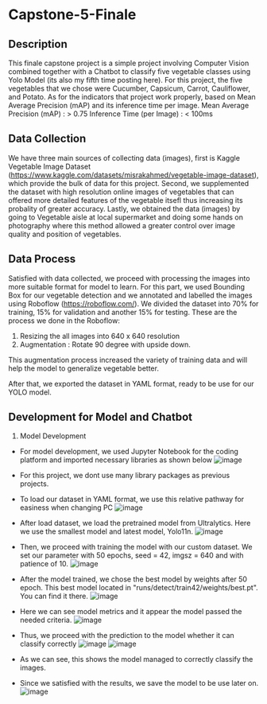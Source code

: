 # Capstone-5-Finale

## Description
This finale capstone project is a simple project involving Computer Vision combined together with a Chatbot to classify five vegetable classes using Yolo Model (its also my fifth time posting here).
For this project, the five vegetables that we chose were Cucumber, Capsicum, Carrot, Cauliflower, and Potato. As for the indicators that project work properly, based on Mean Average Precision (mAP) and its inference time per image. 
Mean Average Precision (mAP) : > 0.75
Inference Time (per Image) : < 100ms 

## Data Collection 

We have three main sources of collecting data (images), first is Kaggle Vegetable Image Dataset (https://www.kaggle.com/datasets/misrakahmed/vegetable-image-dataset), which provide the bulk of data for this project. Second, we supplemented the dataset with high resolution online images of vegetables that can offered more detailed features of the vegetable itsefl thus increasing its probality of greater accuracy. Lastly, we obtained the data (images) by going to Vegetable aisle at local supermarket and doing some hands on photography where this method allowed a greater control over image quality and position of vegetables. 

## Data Process

Satisfied with data collected, we proceed with processing the images into more suitable format for model to learn. For this part, we used Bounding Box for our vegetable detection and we annotated and labelled the images using Roboflow (https://roboflow.com/). We divided the dataset into 70% for training, 15% for validation and another 15% for testing. These are the process we done in the Roboflow:
1. Resizing the all images into 640 x 640 resolution
2. Augmentation : Rotate 90 degree with upside down.

This augmentation process increased the variety of training data and will help the model to generalize vegetable better.

After that, we exported the dataset in YAML format, ready to be use for our YOLO model. 

## Development for Model and Chatbot

1. Model Development

  - For model development, we used Jupyter Notebook for the coding platform and imported necessary libraries as shown below
    ![image](https://github.com/user-attachments/assets/ffdafc96-4e6d-4e41-bad0-915474381f96)

  - For this project, we dont use many library packages as previous projects.

  - To load our dataset in YAML format, we use this relative pathway for easiness when changing PC
    ![image](https://github.com/user-attachments/assets/ba1549fd-874e-4d45-b16f-ec937630fdc4)

  - After load dataset, we load the pretrained model from Ultralytics. Here we use the smallest model and latest model, Yolo11n.
    ![image](https://github.com/user-attachments/assets/40ca1730-ae8e-447b-b977-8b15cc62dbde)

  - Then, we proceed with training the model with our custom dataset. We set our parameter with 50 epochs, seed = 42, imgsz = 640 and with patience of 10.
    ![image](https://github.com/user-attachments/assets/04c4f923-9f87-4931-85df-291df9dce918)

  - After the model trained, we chose the best model by weights after 50 epoch. This best model located in "runs/detect/train42/weights/best.pt". You can find it there.
    ![image](https://github.com/user-attachments/assets/176d33e5-bc19-40ee-8465-93ab910941e2)

  - Here we can see model metrics and it appear the model passed the needed criteria.
    ![image](https://github.com/user-attachments/assets/f1488879-a2f9-4a8a-bbe0-672433db19cb)

  - Thus, we proceed with the prediction to the model whether it can classify correctly
    ![image](https://github.com/user-attachments/assets/79da35ff-b0d9-4b69-939f-d5de243c9dd6)
    ![image](https://github.com/user-attachments/assets/78c2ffac-b88b-4a21-8d43-9329d0501a73)
  - As we can see, this shows the model managed to correctly classify the images.

  - Since we satisfied with the results, we save the model to be use later on.
    ![image](https://github.com/user-attachments/assets/80cc4e06-36a3-4a80-a30f-5464a93c54bb)

    

    





    

